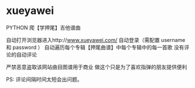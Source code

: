 # xueyawei
PYTHON 爬【学押尾】吉他谱曲


自动打开浏览器进入http://www.xueyawei.com/
自动登录（需配置 username 和 password ）
自动遍历每个专辑【押尾曲谱】中每个专辑中的每一首歌
没有评论的自动评论


严禁恶意盗取该网站曲目图谱用于商业
做这个只是为了喜欢指弹的朋友提供便利


PS: 评论间隔时间太短会出问题。